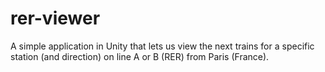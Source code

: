 # rer-viewer
A simple application in Unity that lets us view the next trains for a specific station (and direction) on line A or B (RER) from Paris (France).

